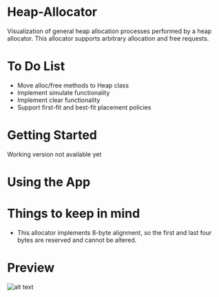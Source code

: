 # Heap-Allocator
Visualization of general heap allocation processes performed by a heap allocator. This allocator supports arbitrary allocation and free requests. 

# To Do List
- Move alloc/free methods to Heap class
- Implement simulate functionality
- Implement clear functionality
- Support first-fit and best-fit placement policies

# Getting Started
Working version not available yet

# Using the App

# Things to keep in mind
- This allocator implements 8-byte alignment, so the first and last four bytes are reserved and cannot be altered.

# Preview
![alt text](https://i.gyazo.com/30146f3b9bb12ff2f0f835e5b5cf89d8.png)
